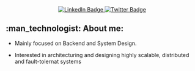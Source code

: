 <div id="header" align="center">
  <div id="badges">
  <a href="https://www.linkedin.com/in/mukhtarovv/">
    <img src="https://img.shields.io/badge/LinkedIn-blue?style=for-the-badge&logo=linkedin&logoColor=white" alt="LinkedIn Badge"/>
  </a>
  <a href="https://twitter.com/plovinamerica">
    <img src="https://img.shields.io/badge/Twitter-blue?style=for-the-badge&logo=twitter&logoColor=white" alt="Twitter Badge"/>
  </a>
</div>
  <div align="center">
</div>
</div>
<h2>:man_technologist: About me:</h2>


- Mainly focused on Backend and System Design.

- Interested in architecturing and designing highly scalable, distributed and fault-tolernat systems 


